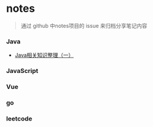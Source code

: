 # notes

> 通过 github 中notes项目的 issue 来归档分享笔记内容

### Java

- [Java相关知识整理（一）](https://github.com/hjs557523/notes/issues/1)


### JavaScript
### Vue
### go
### leetcode
